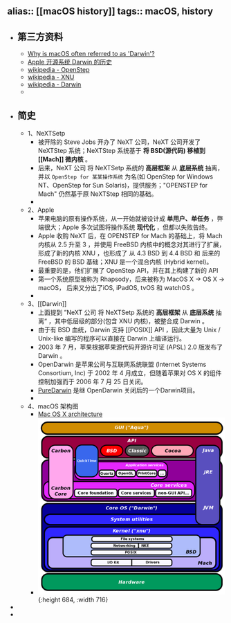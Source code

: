 alias:: [[macOS history]]
tags:: macOS, history
---

- ## 第三方资料
	- [Why is macOS often referred to as 'Darwin'?](https://apple.stackexchange.com/questions/401832/why-is-macos-often-referred-to-as-darwin)
	- [Apple 开源系统 Darwin 的历史](https://zhuanlan.zhihu.com/p/436752408)
	- [wikipedia - OpenStep](https://en.wikipedia.org/wiki/OpenStep)
	- [wikipedia - XNU](https://en.wikipedia.org/wiki/XNU)
	- [wikipedia - Darwin](https://en.wikipedia.org/wiki/Darwin_(operating_system))
	-
- ## 简史
	- 1、NeXTSetp
		- 被开除的 Steve Jobs 开办了 NeXT 公司，NeXT 公司开发了 NeXTStep 系统；NeXTStep 系统基于 **将 BSD(源代码) 移植到 [[Mach]] 微内核** 。
		- 后来，NeXT 公司 将 NeXTSetp 系统的 **高层框架** 从 **底层系统** 抽离，并以 `OpenStep for 某某操作系统` 为名(如 OpenStep for Windows NT、OpenStep for Sun Solaris)，提供服务；"OPENSTEP for Mach" 仍然基于原 NeXTStep 相同的基础。
		-
	- 2、Apple
		- 苹果电脑的原有操作系统，从一开始就被设计成 **单用户、单任务** ，弊端很大；Apple 多次试图将操作系统 **现代化** ，但都以失败告终。
		- Apple 收购 NeXT 后，在 OPENSTEP for Mach 的基础上，将 Mach 内核从 2.5 升至 3 ，并使用 FreeBSD 内核中的概念对其进行了扩展，形成了新的内核 XNU ，也形成了 从 4.3 BSD 到 4.4 BSD 和 后来的 FreeBSD 的 BSD 基础；XNU 是一个混合内核 (Hybrid kernel)。
		- 最重要的是，他们扩展了 OpenStep API，并在其上构建了新的 API
		- 第一个系统原型被称为 Rhapsody，后来被称为 MacOS X -> OS X -> macOS， 后来又分出了iOS, iPadOS, tvOS 和 watchOS 。
		-
	- 3、[[Darwin]]
		- 上面提到 ”NeXT 公司 将 NeXTSetp 系统的 **高层框架** 从 **底层系统** 抽离“ ，其中低层级的部分(包含 XNU 内核)，被整合成 Darwin 。
		- 由于有 BSD 血统，Darwin 支持 [[POSIX]] API ，因此大量为 Unix / Unix-like 编写的程序可以直接在 Darwin 上编译运行。
		- 2003 年 7 月，苹果根据苹果源代码开源许可证 (APSL) 2.0 版发布了 Darwin 。
		- OpenDarwin 是苹果公司与互联网系统联盟 (Internet Systems Consortium, Inc) 于 2002 年 4 月成立，但随着苹果对 OS X 的组件控制加强而于 2006 年 7 月 25 日关闭。
		- [PureDarwin](http://www.puredarwin.org/) 是继 OpenDarwin 关闭后的一个Darwin项目。
		-
	- 4、macOS 架构图
		- [Mac OS X architecture](https://commons.wikimedia.org/wiki/File:Diagram_of_Mac_OS_X_architecture.svg)
		- ![image.png](../assets/image_1683054224400_0.png){:height 684, :width 716}
-
-